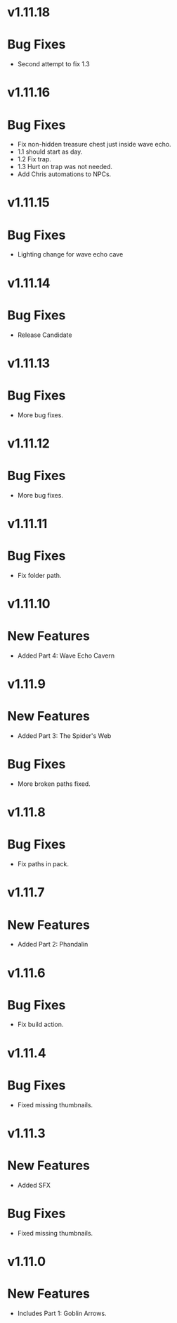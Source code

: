 # v1.11.18
# Bug Fixes
- Second attempt to fix 1.3
# v1.11.16
# Bug Fixes
- Fix non-hidden treasure chest just inside wave echo.
- 1.1 should start as day.
- 1.2 Fix trap.
- 1.3 Hurt on trap was not needed.
- Add Chris automations to NPCs.
# v1.11.15
# Bug Fixes
- Lighting change for wave echo cave
# v1.11.14
# Bug Fixes
- Release Candidate
# v1.11.13
# Bug Fixes
- More bug fixes.
# v1.11.12
# Bug Fixes
- More bug fixes.
# v1.11.11
# Bug Fixes
- Fix folder path.
# v1.11.10
# New Features
- Added Part 4: Wave Echo Cavern
# v1.11.9
# New Features
- Added Part 3: The Spider's Web
# Bug Fixes
- More broken paths fixed.
# v1.11.8
# Bug Fixes
- Fix paths in pack.
# v1.11.7
# New Features
- Added Part 2: Phandalin
# v1.11.6
# Bug Fixes
- Fix build action.
# v1.11.4
# Bug Fixes
- Fixed missing thumbnails.
# v1.11.3
# New Features
- Added SFX
# Bug Fixes
- Fixed missing thumbnails.
# v1.11.0
# New Features
- Includes Part 1: Goblin Arrows.

